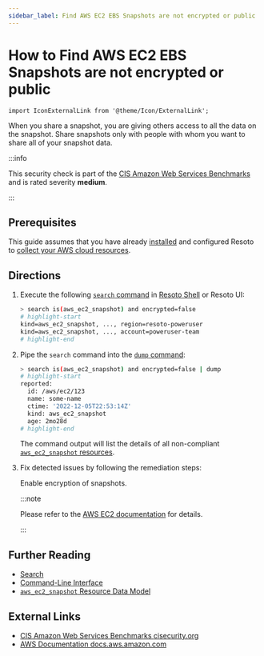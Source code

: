 ```yaml
---
sidebar_label: Find AWS EC2 EBS Snapshots are not encrypted or public
---
```


# How to Find AWS EC2 EBS Snapshots are not encrypted or public

```mdx-code-block
import IconExternalLink from '@theme/Icon/ExternalLink';
```

When you share a snapshot, you are giving others access to all the data on the snapshot. Share snapshots only with people with whom you want to share all of your snapshot data.

:::info

This security check is part of the [CIS Amazon Web Services Benchmarks](https://cisecurity.org/benchmark/amazon_web_services) and is rated severity **medium**.

:::

## Prerequisites

This guide assumes that you have already [installed](../../../getting-started/install-resoto/index.md) and configured Resoto to [collect your AWS cloud resources](../../../getting-started/configure-resoto/aws.md).

## Directions

1. Execute the following [`search` command](../../../reference/cli/search-commands/search.md) in [Resoto Shell](../../../reference/components/shell.md) or Resoto UI:

   ```bash
   > search is(aws_ec2_snapshot) and encrypted=false
   # highlight-start
   ​kind=aws_ec2_snapshot, ..., region=resoto-poweruser
   ​kind=aws_ec2_snapshot, ..., account=poweruser-team
   # highlight-end
   ```

2. Pipe the `search` command into the [`dump` command](../../../reference/cli/format-commands/dump.md):

   ```bash
   > search is(aws_ec2_snapshot) and encrypted=false | dump
   # highlight-start
   ​reported:
   ​  id: /aws/ec2/123
   ​  name: some-name
   ​  ctime: '2022-12-05T22:53:14Z'
   ​  kind: aws_ec2_snapshot
   ​  age: 2mo28d
   # highlight-end
   ```

   The command output will list the details of all non-compliant [`aws_ec2_snapshot` resources](../../../reference/data-models/aws/index.md#aws_ec2_snapshot).

3. Fix detected issues by following the remediation steps:

   Enable encryption of snapshots.

   :::note

   Please refer to the [AWS EC2 documentation](https://docs.aws.amazon.com/AWSEC2/latest/UserGuide/ebs-modifying-snapshot-permissions.html) for details.

   :::

## Further Reading

- [Search](../../../reference/search/index.md)
- [Command-Line Interface](../../../reference/cli/index.md)
- [`aws_ec2_snapshot` Resource Data Model](../../../reference/data-models/aws/index.md#aws_ec2_snapshot)

## External Links

- [CIS Amazon Web Services Benchmarks <span class="badge badge--secondary">cisecurity.org <IconExternalLink width="10" height="10" /></span>](https://cisecurity.org/benchmark/amazon_web_services)
- [AWS Documentation <span class="badge badge--secondary">docs.aws.amazon.com <IconExternalLink width="10" height="10" /></span>](https://docs.aws.amazon.com/AWSEC2/latest/UserGuide/ebs-modifying-snapshot-permissions.html)

